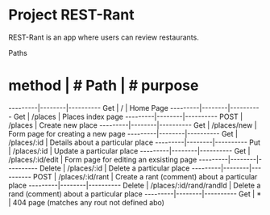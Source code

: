 # Project REST-Rant

REST-Rant is an app where users can review restaurants.

Paths

# method | # Path | # purpose 
---------|--------|----------
Get | / | Home Page
---------|--------|----------
Get | /places | Places index page
---------|--------|----------
POST | /places | Create new place
---------|--------|----------
Get | /places/new | Form page for creating a new page
---------|--------|----------
Get | /places/:id | Details about a particular place 
---------|--------|----------
Put | /places/:id | Update a particular place 
---------|--------|----------
Get | /places/:id/edit | Form page for editing an exsisting page
---------|--------|----------
Delete | /places/:id | Delete a particular place 
---------|--------|---------- 
POST | /places/:id/rant | Create a rant (comment) about a particular place 
---------|--------|----------
Delete | /places/:id/rand/randId | Delete a rand (comment) about a particular place 
---------|--------|----------
Get | * | 404 page (matches any rout not defined abo)